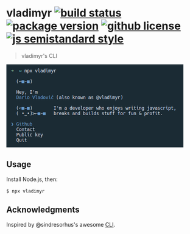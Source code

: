 # vladimyr [![build status](https://badgen.net/travis/vladimyr/vladimyr)](https://travis-ci.com/vladimyr/vladimyr) [![package version](https://badgen.net/npm/v/vladimyr)](https://npm.im/vladimyr) [![github license](https://badgen.net/github/license/vladimyr/vladimyr)](https://github.com/vladimyr/vladimyr/blob/master/LICENSE) [![js semistandard style](https://badgen.net/badge/code%20style/semistandard/pink)](https://github.com/Flet/semistandard)

> vladimyr's CLI

<img src="screenshot.png">

## Usage

Install Node.js, then:

```
$ npx vladimyr
```

## Acknowledgments

Inspired by @sindresorhus's awesome [CLI](https://github.com/sindresorhus/sindresorhus).
